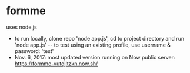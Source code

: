 # formme

uses node.js

* to run locally, clone repo 'node app.js', cd to project directory and run 'node app.js' -- to test using an existing profile, use username & password: 'test'
* Nov. 6, 2017: most updated version running on Now public server: https://formme-vutqjltzkn.now.sh/
